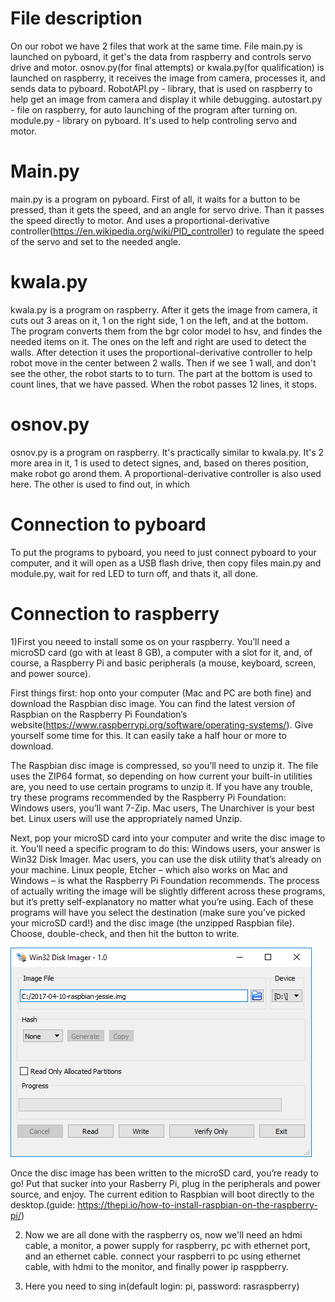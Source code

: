 # File description

On our robot we have 2 files that work at the same time. File main.py is launched on pyboard, it get's the data from raspberry and controls servo drive and motor. osnov.py(for final attempts) or kwala.py(for qualification) is launched on raspberry, it receives the image from camera, processes it, and sends data to pyboard.
RobotAPI.py - library, that is used on raspberry to help get an image from camera and display it while debugging.
autostart.py - file on raspberry, for auto launching of the program after turning on.
module.py - library on pyboard. It's used to help controling servo and motor.

# Main.py

main.py is a program on pyboard. First of all, it waits  for a button to be pressed, than it gets the speed, and an angle for servo drive. Than it passes the speed directly to motor. And uses a proportional-derivative controller(https://en.wikipedia.org/wiki/PID_controller) to regulate the speed of the servo and set to the needed angle. 

# kwala.py

kwala.py is a program on raspberry. After it gets the image from camera, it cuts out 3 areas on it, 1 on the right side, 1 on the left, and at the bottom. The program converts them from the bgr color model to hsv, and findes the needed items on it. The ones on the left and right are used to detect the walls. After detection it uses the proportional-derivative controller to help robot move in the center between 2 walls. Then if we see 1 wall, and don't see the other, the robot starts to to turn. The part at the bottom is used to count lines, that we have passed. When the robot passes 12 lines, it stops.

# osnov.py
osnov.py is a  program on raspberry. It's practically similar to kwala.py. It's 2 more area in it, 1 is used to detect signes, and, based on theres position, make robot go arond them. A proportional-derivative controller is also used here. The other is used to find out, in which

# Connection to pyboard

To put the programs to pyboard, you need to just connect pyboard to your computer, and it will open as a USB flash drive, then copy files main.py and module.py, wait for red LED
to turn off, and thats it, all done.

# Connection to raspberry

1)First you neeed to install some os on your raspberry. You’ll need a microSD card (go with at least 8 GB), a computer with a slot for it, and, of course, a Raspberry Pi and basic peripherals (a mouse, keyboard, screen, and power source).

First things first: hop onto your computer (Mac and PC are both fine) and download the Raspbian disc image. You can find the latest version of Raspbian on the Raspberry Pi Foundation’s website(https://www.raspberrypi.org/software/operating-systems/). Give yourself some time for this. It can easily take a half hour or more to download.

The Raspbian disc image is compressed, so you’ll need to unzip it. The file uses the ZIP64 format, so depending on how current your built-in utilities are, you need to use certain programs to unzip it. If you have any trouble, try these programs recommended by the Raspberry Pi Foundation:
Windows users, you’ll want 7-Zip.
Mac users, The Unarchiver is your best bet.
Linux users will use the appropriately named Unzip.

Next, pop your microSD card into your computer and write the disc image to it. You’ll need a specific program to do this:
Windows users, your answer is Win32 Disk Imager.
Mac users, you can use the disk utility that’s already on your machine.
Linux people, Etcher – which also works on Mac and Windows – is what the Raspberry Pi Foundation recommends.
The process of actually writing the image will be slightly different across these programs, but it’s pretty self-explanatory no matter what you’re using. Each of these programs will have you select the destination (make sure you’ve picked your microSD card!) and the disc image (the unzipped Raspbian file). Choose, double-check, and then hit the button to write.

![alt text](https://github.com/Riardon/WRO-LittleRobot/blob/98ea62df5dd35c2d285455a4992937db45a9d991/readme_photos/win32-disk-imager-raspbian.png)

Once the disc image has been written to the microSD card, you’re ready to go! Put that sucker into your Rasberry Pi, plug in the peripherals and power source, and enjoy. The current edition to Raspbian will boot directly to the desktop.(guide: https://thepi.io/how-to-install-raspbian-on-the-raspberry-pi/)

2) Now we are all done with the raspberry os, now we'll need an hdmi cable, a monitor, a power supply for raspberry, pc with ethernet port, and an ethernet cable.
connect your raspberri to pc using ethernet cable, with hdmi to the monitor, and finally power ip rasppberry.

3) Here you need to sing in(default login: pi, password: rasraspberry)


